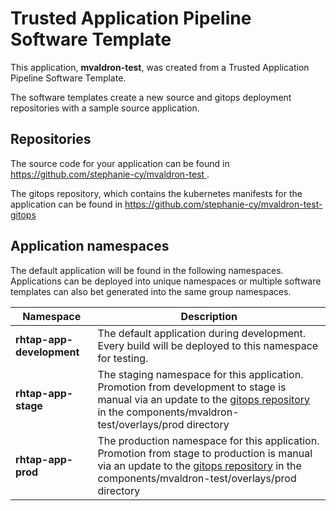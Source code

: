 # Trusted Application Pipeline Software Template

This application, **mvaldron-test**, was created from a Trusted Application Pipeline Software Template.

The software templates create a new source and gitops deployment repositories with a sample source application. 

## Repositories

The source code for your application can be found in [https://github.com/stephanie-cy/mvaldron-test ](https://github.com/stephanie-cy/mvaldron-test ).
 
The gitops repository, which contains the kubernetes manifests for the application can be found in 
[https://github.com/stephanie-cy/mvaldron-test-gitops ](https://github.com/stephanie-cy/mvaldron-test-gitops ) 

## Application namespaces 

The default application will be found in the following namespaces. Applications can be deployed into unique namespaces or multiple software templates can also bet generated into the same group namespaces.  

|  Namespace   |  Description   |  
| -------- | -------- |   
| **rhtap-app-development** | The default application during development. Every build will be deployed to this namespace for testing. | 
| **rhtap-app-stage** | The staging namespace for this application. Promotion from development to stage is manual via an update to the [gitops repository](https://github.com/stephanie-cy/mvaldron-test-gitops ) in the components/mvaldron-test/overlays/prod directory |  
| **rhtap-app-prod** | The production namespace for this application. Promotion from stage to production is manual via an update to the [gitops repository](https://github.com/stephanie-cy/mvaldron-test-gitops ) in the components/mvaldron-test/overlays/prod directory | 